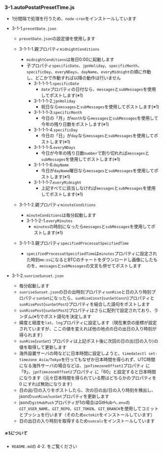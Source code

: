 ### 3-1.autoPostatPresetTime.js
- 1分間隔で処理を行うため、`node-cron`をインストールしています
- 3-1-1.`presetDate.json`
  - `presetDate.json`の設定値を使用します
  - 3-1-1-1.親プロパティ`midnightConditions`
    - `midnightConditions`は毎日0:00に起動します
    - 子プロパティ`specificDate`、`jpnHoliday`、`specificMonth`、`specificDay`、`everyNDays`、`dayName`、`everyMidnight`の順に作動し、どこかで作動すれば以降の動作は行いません
      - 3-1-1-1-1.`specificDate`
        - `date`プロパティの日付なら、`messages`と`subMessages`を使用してポストします(※1)
      - 3-1-1-1-2.`jpnHoliday`
        - 祝日なら`messages`と`subMessages`を使用してポストします(※1)
      - 3-1-1-1-3.`specificMonth`
        - 今日の「月」が`month`なら`messages`と`subMessages`を使用して今年の残り日数をポストします(※1)
      - 3-1-1-1-4.`specificDay`
        - 今日の「日」が`day`なら`messages`と`subMessages`を使用してポストします(※1)
      - 3-1-1-1-5.`everyNDays`
        - 今日が今年の残り日数`number`で割り切れれば`messages`と`subMessages`を使用してポストします(※1)
      - 3-1-1-1-6.`dayName`
        - 今日が`dayName`曜日なら`messages`と`subMessages`を使用してポストします(※1)
      - 3-1-1-1-7.`everyMidnight`
        - 上記すべてに該当しなければ`messages`と`subMessages`を使用してポストします(※1)
  
  - 3-1-1-2.親プロパティ`minuteConditions`
    - `minuteConditions`は毎分起動します
    - 3-1-1-2-1.`everyMinutes`
      - `minutes`の時刻になったら`messages`と`subMessages`を使用してポストします(※1)

  - 3-1-1-3.親プロパティ`specifiedProcessatSpecifiedTime`
    - `specifiedProcessatSpecifiedTime`は`minutes`プロパティに設定された時刻`mm:ss`になるとBTCのチャートをダウンロードし画像にしたものを、`messages`と`subMessages`の文言も併せてポストします
   

- 3-1-2.`sunriseSunset.json`
  - 毎分起動します
  - `sunriseSunset.json`の日の出時刻プロパティ`sunRise`と日の入り時刻プロパティ`sunSet`になったら、`sunRiseConst`(`sunSetConst`)プロパティと`sunRisePost`(`sunSetPost`)プロパティを結合した語句をポストします
  - `sunRisePost`(`sunSetPost`)プロパティはさらに配列で設定されており、ランダム(※1)でポスト語句を決定します
  - 緯度と経度を`lat`、`lng`プロパティに設定します（現在東京の座標が設定されていますが、ここの値を変えれば他の地点の日の出日の入り時刻が得られます）
  - `sunRise`(`sunSet`) プロパティは上記ポスト後に次回の日の出(日の入り)の値を取得して更新します
  - 海外設置サーバの時などに日本時間に設定しようと、`timedatectl set-timezone Asia/Tokyo`を行ってもなぜか日本時間を得られず、UTC時間になる海外サーバの場合などは、`jpnTimezoneOffset1`プロパティ に「9」、`jpnTimezoneOffset2`プロパティ に「60」と設定すると日本時間になります（元々日本時間を得られている際はどちらかのプロパティを 0 にすれば無効になります）
  - 日の出/日の入りをポストしたら、次の日の出/日の入り時刻を検出し、jsonの`sunRise`/`sunSet`プロパティを更新します
  - jsonの`gitHubPush`プロパティが1の場合はGitHubへ`.env`の`GIT_USER_NAME`、`GIT_REPO`、`GIT_TOKEN`、`GIT_BRANCH`を使用してコミットとプッシュを行います（そのため`octokit`をインストールしています）
  - 日の出日の入り時刻を取得するため`suncalc`をインストールしています

##### ※1について
- `README.md`の 4-2. をご覧ください
